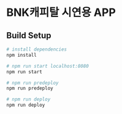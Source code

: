 # BNK캐피탈 시연용 APP

## Build Setup

``` bash
# install dependencies
npm install

# npm run start localhost:8080
npm run start

# npm run predeploy
npm run predeploy

# npm run deploy
npm run deploy
```